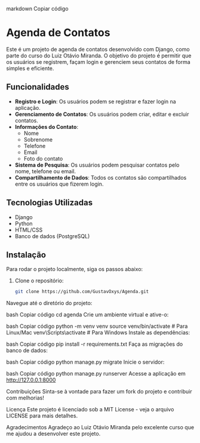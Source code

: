 markdown
Copiar código
# Agenda de Contatos

Este é um projeto de agenda de contatos desenvolvido com Django, como parte do curso do Luiz Otávio Miranda. O objetivo do projeto é permitir que os usuários se registrem, façam login e gerenciem seus contatos de forma simples e eficiente.

## Funcionalidades

- **Registro e Login**: Os usuários podem se registrar e fazer login na aplicação.
- **Gerenciamento de Contatos**: Os usuários podem criar, editar e excluir contatos.
- **Informações do Contato**:
  - Nome
  - Sobrenome
  - Telefone
  - Email
  - Foto do contato
- **Sistema de Pesquisa**: Os usuários podem pesquisar contatos pelo nome, telefone ou email.
- **Compartilhamento de Dados**: Todos os contatos são compartilhados entre os usuários que fizerem login.

## Tecnologias Utilizadas

- Django
- Python
- HTML/CSS
- Banco de dados (PostgreSQL)

## Instalação

Para rodar o projeto localmente, siga os passos abaixo:

1. Clone o repositório:
   ```bash
   git clone https://github.com/GustavOxys/Agenda.git
Navegue até o diretório do projeto:

bash
Copiar código
cd agenda
Crie um ambiente virtual e ative-o:

bash
Copiar código
python -m venv venv
source venv/bin/activate  # Para Linux/Mac
venv\Scripts\activate  # Para Windows
Instale as dependências:

bash
Copiar código
pip install -r requirements.txt
Faça as migrações do banco de dados:

bash
Copiar código
python manage.py migrate
Inicie o servidor:

bash
Copiar código
python manage.py runserver
Acesse a aplicação em http://127.0.0.1:8000

Contribuições
Sinta-se à vontade para fazer um fork do projeto e contribuir com melhorias!

Licença
Este projeto é licenciado sob a MIT License - veja o arquivo LICENSE para mais detalhes.

Agradecimentos
Agradeço ao Luiz Otávio Miranda pelo excelente curso que me ajudou a desenvolver este projeto.